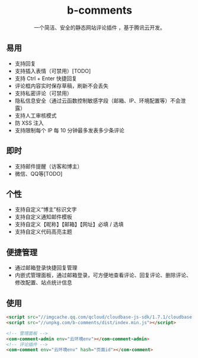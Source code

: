 <h1 align="center">b-comments</h1>
<p align="center">一个简洁、安全的静态网站评论插件 ，基于腾讯云开发。<p>

## 易用
- 支持回复
- 支持插入表情（可禁用）[TODO]
- 支持 Ctrl + Enter 快捷回复
- 评论框内容实时保存草稿，刷新不会丢失
- 支持私密评论（可禁用）
- 隐私信息安全（通过云函数控制敏感字段（邮箱、IP、环境配置等）不会泄露）
- 支持人工审核模式
- 防 XSS 注入
- 支持限制每个 IP 每 10 分钟最多发表多少条评论

## 即时
- 支持邮件提醒（访客和博主）
- 微信、QQ等[TODO]

## 个性
- 支持自定义“博主”标识文字
- 支持自定义通知邮件模板
- 支持自定义【昵称】【邮箱】【网址】必填 / 选填
- 支持自定义代码高亮主题

## 便捷管理
- 通过邮箱登录快捷回复管理
- 内嵌式管理面板，通过邮箱登录，可方便地查看评论、回复评论、删除评论、修改配置、站点统计信息

## 使用
``` html
<script src="//imgcache.qq.com/qcloud/cloudbase-js-sdk/1.7.1/cloudbase.full.js"></script>
<script src="//unpkg.com/b-comments/dist/index.min.js"></script>

<!-- 管理面板 -->
<com-comment-admin env="云环境env"></com-comment-admin>
<!-- 评论插件 -->
<com-comment env="云环境env" hash="页面id"></com-comment>
```
